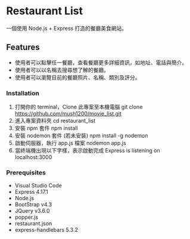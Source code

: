 # Restaurant List
一個使用 Node.js + Express 打造的餐廳美食網站。
## Features
- 使用者可以點擊任一餐廳，查看餐廳更多詳細資訊，如地址、電話與簡介。
- 使用者可以以名稱去搜尋想了解的餐廳。
- 使用者可以瀏覽目前的餐廳照片、名稱、類別及評分。


### Installation
1. 打開你的 terminal，Clone 此專案至本機電腦 git clone https://github.com/mush1200/movie_list.git
2. 進入專案資料夾 cd restaurant_list
3. 安裝 npm 套件 npm install
4. 安裝 nodemon 套件 (若未安裝) npm install -g nodemon
5. 啟動伺服器，執行 app.js 檔案 nodemon app.js
6. 當終端機出現以下字樣，表示啟動完成 Express is listening on localhost:3000

### Prerequisites
- Visual Studio Code
- Express 4.17.1
- Node.js
- BootStrap v4.3
- JQuery v3.6.0
- popper.js
- restaurant.json
- express-handlebars 5.3.2
